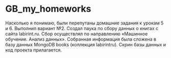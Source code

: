 # GB_my_homeworks
Насколько я понимаю, были перепутаны домашние задания к урокам 5 и 6.
Выполнил вариант №2. 
Создал паука по сбору данных о книгах с сайта labirint.ru.
Сбор осуществлял по направлению «Машинное обучение. Анализ данных».
Собранная информация была сложена в базу данных MongoDB books (коллекция labirintru).
Скрин базы данных и код проекта прилагается.
